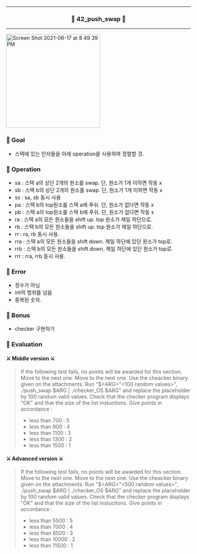 <hr/>  
<h3 align="center">🌱 42_push_swap 🌱</h3>  
<hr/>  

<img width="256" alt="Screen Shot 2021-06-17 at 8 49 39 PM" src="https://user-images.githubusercontent.com/69746967/122391066-99b50000-cfad-11eb-9c4a-09e8d6a4ae7d.png">

### 📌 Goal  
* 스택에 있는 인자들을 아래 operation을 사용하여 정렬할 것.

### 📌 Operation
- sa : 스택 a의 상단 2개의 원소를 swap. 단, 원소가 1개 이하면 작동 x
- sb : 스택 b의 상단 2개의 원소를 swap. 단, 원소가 1개 이하면 작동 x
- ss : sa, sb 동시 사용
- pa : 스택 b의 top원소를 스택 a에 푸쉬. 단, 원소가 없다면 작동 x
- pb : 스택 a의 top원소를 스택 b에 푸쉬. 단, 원소가 없다면 작동 x
- ra : 스택 a의 모든 원소들을 shift up. top 원소가 제일 하단으로.
- rb : 스택 b의 모든 원소들을 shift up. top 원소가 제일 하단으로.
- rr : ra, rb 동시 사용.
- rra : 스택 a의 모든 원소들을 shift down. 제일 하단에 있던 원소가 top로.
- rrb : 스택 b의 모든 원소들을 shift down. 제일 하단에 있던 원소가 top로.
- rrr : rra, rrb 동시 사용.
  
### 📌 Error
- 정수가 아님
- int의 범위를 넘음
- 중복된 숫자.

### 📌 Bonus
* checker 구현하기

### 📌 Evaluation
#### ⚔ Middle version ⚔
> If the following test fails, no points will be awarded for this section. Move to the next one. Move to the next one. Use the cheacker binary given on the attachments.
> Run "$>ARG="<100 random values>", ./push_swap $ARG | ./checker_OS $ARG" and replace the placeholder by 100 random valid values. Check that the checker program displays "OK" and that the size of the list instuctions.
> Give points in accordance :
> - less than 700 : 5
> - less than 900 : 4
> - less than 1100 : 3
> - less than 1300 : 2
> - less than 1500 : 1  

#### ⚔ Advanced version ⚔
> If the following test fails, no points will be awarded for this section. Move to the next one. Move to the next one. Use the cheacker binary given on the attachments.
> Run "$>ARG="<500 random values>", ./push_swap $ARG | ./checker_OS $ARG" and replace the placeholder by 100 random valid values. Check that the checker program displays "OK" and that the size of the list instuctions.
> Give points in accordance :
> - less than 5500 : 5
> - less than 7000 : 4
> - less than 8500 : 3
> - less than 10000 : 2
> - less than 11500 : 1  
